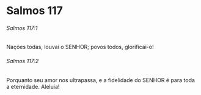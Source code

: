# Salmos 117

###### Salmos 117:1

Nações todas, louvai o SENHOR; povos todos, glorificai-o!

###### Salmos 117:2

Porquanto seu amor nos ultrapassa, e a fidelidade do SENHOR é para toda a eternidade. Aleluia!

